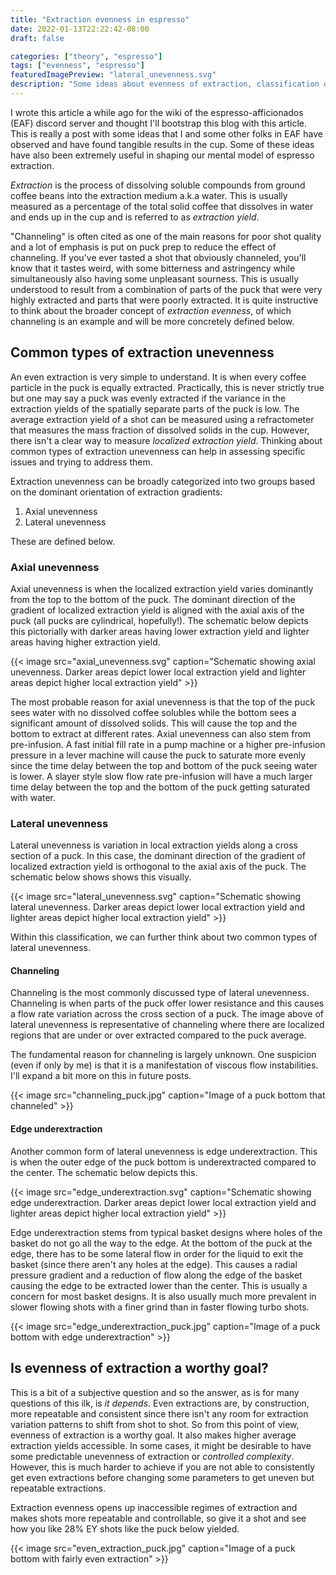 ```yaml
---
title: "Extraction evenness in espresso"
date: 2022-01-13T22:22:42-08:00
draft: false

categories: ["theory", "espresso"]
tags: ["evenness", "espresso"]
featuredImagePreview: "lateral_unevenness.svg"
description: "Some ideas about evenness of extraction, classification of types of evenness and how to diagnose some of these issues."
---
```


<!--more-->

I wrote this article a while ago for the wiki of the espresso-afficionados (EAF) discord server and thought I'll bootstrap this blog with this article. This is really a post with some ideas that I and some other folks in EAF have observed and have found tangible results in the cup. Some of these ideas have also been extremely useful in shaping our mental model of espresso extraction.

_Extraction_ is the process of dissolving soluble compounds from ground coffee beans into the extraction medium a.k.a water. This is usually measured as a percentage of the total solid coffee that dissolves in water and ends up in the cup and is referred to as _extraction yield_. 

"Channeling" is often cited as one of the main reasons for poor shot quality and a lot of emphasis is put on puck prep to reduce the effect of channeling. If you've ever tasted a shot that obviously channeled, you'll know that it tastes weird, with some bitterness and astringency while simultaneously also having some unpleasant sourness. This is usually understood to result from a combination of parts of the puck that were very highly extracted and parts that were poorly extracted. It is quite instructive to think about the broader concept of _extraction evenness_, of which channeling is an example and will be more concretely defined below.

## Common types of extraction unevenness

An even extraction is very simple to understand. It is when every coffee particle in the puck is equally extracted. Practically, this is never strictly true but one may say a puck was evenly extracted if the variance in the extraction yields of the spatially separate parts of the puck is low. The average extraction yield of a shot can be measured using a refractometer that measures the mass fraction of dissolved solids in the cup. However, there isn't a clear way to measure _localized extraction yield_. Thinking about common types of extraction unevenness can help in assessing specific issues and trying to address them.

Extraction unevenness can be broadly categorized into two groups based on the dominant orientation of extraction gradients:
1. Axial unevenness
2. Lateral unevenness

These are defined below.

### Axial unevenness

Axial unevenness is when the localized extraction yield varies dominantly from the top to the bottom of the puck. The dominant direction of the gradient of localized extraction yield is aligned with the axial axis of the puck (all pucks are cylindrical, hopefully!). The schematic below depicts this pictorially with darker areas having lower extraction yield and lighter areas having higher extraction yield.

{{< image src="axial_unevenness.svg" caption="Schematic showing axial unevenness. Darker areas depict lower local extraction yield and lighter areas depict higher local extraction yield" >}}

The most probable reason for axial unevenness is that the top of the puck sees water with no dissolved coffee solubles while the bottom sees a significant amount of dissolved solids. This will cause the top and the bottom to extract at different rates. Axial unevenness can also stem from pre-infusion. A fast initial fill rate in a pump machine or a higher pre-infusion pressure in a lever machine will cause the puck to saturate more evenly since the time delay between the top and bottom of the puck seeing water is lower. A slayer style slow flow rate pre-infusion will have a much larger time delay between the top and the bottom of the puck getting saturated with water.

### Lateral unevenness

Lateral unevenness is variation in local extraction yields along a cross section of a puck. In this case, the dominant direction of the gradient of localized extraction yield is orthogonal to the axial axis of the puck. The schematic below shows shows this visually.

{{< image src="lateral_unevenness.svg" caption="Schematic showing lateral unevenness. Darker areas depict lower local extraction yield and lighter areas depict higher local extraction yield" >}}

Within this classification, we can further think about two common types of lateral unevenness.

#### Channeling

Channeling is the most commonly discussed type of lateral unevenness. Channeling is when parts of the puck offer lower resistance and this causes a flow rate variation across the cross section of a puck.  The image above of lateral unevenness is representative of channeling where there are localized regions that are under or over extracted compared to the puck average.

The fundamental reason for channeling is largely unknown. One suspicion (even if only by me) is that it is a manifestation of viscous flow instabilities. I'll expand a bit more on this in future posts.

{{< image src="channeling_puck.jpg" caption="Image of a puck bottom that channeled" >}}

#### Edge underextraction

Another common form of lateral unevenness is edge underextraction. This is when the outer edge of the puck bottom is underextracted compared to the center. The schematic below depicts this.

{{< image src="edge_underextraction.svg" caption="Schematic showing edge underextraction. Darker areas depict lower local extraction yield and lighter areas depict higher local extraction yield" >}}

Edge underextraction stems from typical basket designs where holes of the basket do not go all the way to the edge. At the bottom of the puck at the edge, there has to be some lateral flow in order for the liquid to exit the basket (since there aren't any holes at the edge). This causes a radial pressure gradient and a reduction of flow along the edge of the basket causing the edge to be extracted lower than the center. This is usually a concern for most basket designs. It is also usually much more prevalent in slower flowing shots with a finer grind than in faster flowing turbo shots.

{{< image src="edge_underextraction_puck.jpg" caption="Image of a puck bottom with edge underextraction" >}}

## Is evenness of extraction a worthy goal?

This is a bit of a subjective question and so the answer, as is for many questions of this ilk, is _it depends_. Even extractions are, by construction, more repeatable and consistent since there isn't any room for extraction variation patterns to shift from shot to shot. So from this point of view, evenness of extraction is a worthy goal. It also makes higher average extraction yields accessible. In some cases, it might be desirable to have some predictable unevenness of extraction or _controlled complexity_. However, this is much harder to achieve if you are not able to consistently get even extractions before changing some parameters to get uneven but repeatable extractions.

Extraction evenness opens up inaccessible regimes of extraction and makes shots more repeatable and controllable, so give it a shot and see how you like 28% EY shots like the puck below yielded.

{{< image src="even_extraction_puck.jpg" caption="Image of a puck bottom with fairly even extraction" >}}
